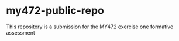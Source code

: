 # my472-public-repo
This repository is a submission for the MY472 exercise one formative assessment 
